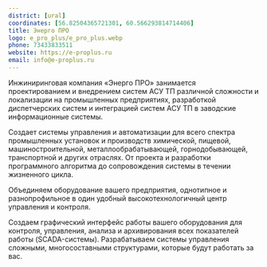 ```yaml
---
district: [ural]
coordinates: [56.82504365721301, 60.566293814714406]
title: Энерго ПРО
logo: e_pro_plus/e_pro_plus.webp
phone: 73433833511
website: https://e-proplus.ru
email: info@e-proplus.ru
---
```


Инжиниринговая компания «Энерго ПРО» занимается проектированием и внедрением систем АСУ ТП различной сложности и локализации на промышленных предприятиях, разработкой диспетчерских систем и интеграцией систем АСУ ТП в заводские информационные системы.

Создает системы управления и автоматизации для всего спектра промышленных установок и производств химической, пищевой, машиностроительной, металлообрабатывающей, горнодобывающей, транспортной и других отраслях. От проекта и разработки программного алгоритма до сопровождения системы в течении жизненного цикла.


Объединяем оборудование вашего предприятия, однотипное и разнопрофильное в один удобный высокотехнологичный центр управления и контроля.

Создаем графический интерфейс работы вашего оборудования для контроля, управления, анализа и архивирования всех показателей работы (SCADA-системы).
Разрабатываем системы управления сложными, многосоставными структурами, которые будут работать за вас.
